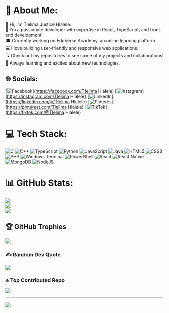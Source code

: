 # 💫 About Me:
👋 Hi, I’m Tlelima Justice Hlalele.<br>🌟 I'm a passionate developer with expertise in React, TypeScript, and front-end development.  <br>🎓 Currently working on EduVerse Academy, an online learning platform.  <br>💻 I love building user-friendly and responsive web applications.  <br>🔍 Check out my repositories to see some of my projects and collaborations!  <br>🚀 Always learning and excited about new technologies.  <br>


## 🌐 Socials:
[![Facebook](https://img.shields.io/badge/Facebook-%231877F2.svg?logo=Facebook&logoColor=white)](https://facebook.com/Tlelima Hlalele) [![Instagram](https://img.shields.io/badge/Instagram-%23E4405F.svg?logo=Instagram&logoColor=white)](https://instagram.com/Tlelima Hlalele) [![LinkedIn](https://img.shields.io/badge/LinkedIn-%230077B5.svg?logo=linkedin&logoColor=white)](https://linkedin.com/in/Tlelima Hlalele) [![Pinterest](https://img.shields.io/badge/Pinterest-%23E60023.svg?logo=Pinterest&logoColor=white)](https://pinterest.com/Tlelima Hlalele) [![TikTok](https://img.shields.io/badge/TikTok-%23000000.svg?logo=TikTok&logoColor=white)](https://tiktok.com/@Tlelima Hlalele) 

# 💻 Tech Stack:
![C](https://img.shields.io/badge/c-%2300599C.svg?style=for-the-badge&logo=c&logoColor=white) ![C++](https://img.shields.io/badge/c++-%2300599C.svg?style=for-the-badge&logo=c%2B%2B&logoColor=white) ![TypeScript](https://img.shields.io/badge/typescript-%23007ACC.svg?style=for-the-badge&logo=typescript&logoColor=white) ![Python](https://img.shields.io/badge/python-3670A0?style=for-the-badge&logo=python&logoColor=ffdd54) ![JavaScript](https://img.shields.io/badge/javascript-%23323330.svg?style=for-the-badge&logo=javascript&logoColor=%23F7DF1E) ![Java](https://img.shields.io/badge/java-%23ED8B00.svg?style=for-the-badge&logo=openjdk&logoColor=white) ![HTML5](https://img.shields.io/badge/html5-%23E34F26.svg?style=for-the-badge&logo=html5&logoColor=white) ![CSS3](https://img.shields.io/badge/css3-%231572B6.svg?style=for-the-badge&logo=css3&logoColor=white) ![PHP](https://img.shields.io/badge/php-%23777BB4.svg?style=for-the-badge&logo=php&logoColor=white) ![Windows Terminal](https://img.shields.io/badge/Windows%20Terminal-%234D4D4D.svg?style=for-the-badge&logo=windows-terminal&logoColor=white) ![PowerShell](https://img.shields.io/badge/PowerShell-%235391FE.svg?style=for-the-badge&logo=powershell&logoColor=white) ![React](https://img.shields.io/badge/react-%2320232a.svg?style=for-the-badge&logo=react&logoColor=%2361DAFB) ![React Native](https://img.shields.io/badge/react_native-%2320232a.svg?style=for-the-badge&logo=react&logoColor=%2361DAFB) ![MongoDB](https://img.shields.io/badge/MongoDB-%234ea94b.svg?style=for-the-badge&logo=mongodb&logoColor=white) ![NodeJS](https://img.shields.io/badge/node.js-6DA55F?style=for-the-badge&logo=node.js&logoColor=white)
# 📊 GitHub Stats:
![](https://github-readme-stats.vercel.app/api?username=Stledy&theme=dark&hide_border=false&include_all_commits=true&count_private=true)<br/>
![](https://github-readme-streak-stats.herokuapp.com/?user=Stledy&theme=dark&hide_border=false)<br/>
![](https://github-readme-stats.vercel.app/api/top-langs/?username=Stledy&theme=dark&hide_border=false&include_all_commits=true&count_private=true&layout=compact)

## 🏆 GitHub Trophies
![](https://github-profile-trophy.vercel.app/?username=Stledy&theme=shadow_blue&no-frame=true&no-bg=true&margin-w=4)

### ✍️ Random Dev Quote
![](https://quotes-github-readme.vercel.app/api?type=horizontal&theme=radical)

### 🔝 Top Contributed Repo
![](https://github-contributor-stats.vercel.app/api?username=Stledy&limit=5&theme=shadow_blue&combine_all_yearly_contributions=true)

---
[![](https://visitcount.itsvg.in/api?id=Stledy&icon=6&color=1)](https://visitcount.itsvg.in)

<!-- Proudly created with GPRM ( https://gprm.itsvg.in ) -->
